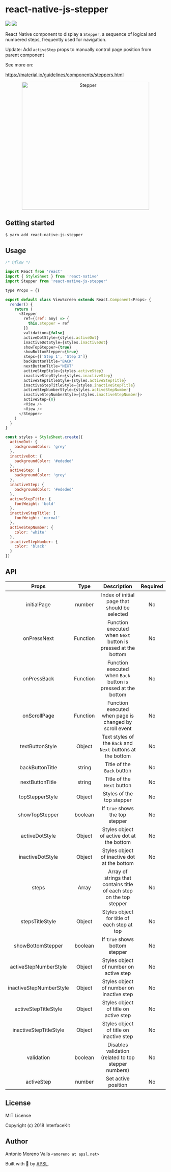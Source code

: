 # react-native-js-stepper

<p>
<img src="https://img.shields.io/npm/dm/react-native-js-stepper.svg" />
<img src="https://img.shields.io/npm/dt/react-native-js-stepper.svg" />
</p>

React Native component to display a `Stepper`, a sequence of logical and numbered steps, frequently used for navigation.

Update:
Add `activeStep` props to manually control page position from parent component

See more on:

https://material.io/guidelines/components/steppers.html

<p align="center">
<img src="./img/ios_example.png" alt="Stepper" width="400">
</p>

## Getting started

```sh
$ yarn add react-native-js-stepper
```

## Usage

```js
/* @flow */

import React from 'react'
import { StyleSheet } from 'react-native'
import Stepper from 'react-native-js-stepper'

type Props = {}

export default class ViewScreen extends React.Component<Props> {
  render() {
    return (
      <Stepper
        ref={(ref: any) => {
          this.stepper = ref
        }}
        validation={false}
        activeDotStyle={styles.activeDot}
        inactiveDotStyle={styles.inactiveDot}
        showTopStepper={true}
        showBottomStepper={true}
        steps={['Step 1', 'Step 2']}
        backButtonTitle="BACK"
        nextButtonTitle="NEXT"
        activeStepStyle={styles.activeStep}
        inactiveStepStyle={styles.inactiveStep}
        activeStepTitleStyle={styles.activeStepTitle}
        inactiveStepTitleStyle={styles.inactiveStepTitle}
        activeStepNumberStyle={styles.activeStepNumber}
        inactiveStepNumberStyle={styles.inactiveStepNumber}>
        activeStep={0}
        <View />
        <View />
      </Stepper>
    )
  }
}

const styles = StyleSheet.create({
  activeDot: {
    backgroundColor: 'grey'
  },
  inactiveDot: {
    backgroundColor: '#ededed'
  },
  activeStep: {
    backgroundColor: 'grey'
  },
  inactiveStep: {
    backgroundColor: '#ededed'
  },
  activeStepTitle: {
    fontWeight: 'bold'
  },
  inactiveStepTitle: {
    fontWeight: 'normal'
  },
  activeStepNumber: {
    color: 'white'
  },
  inactiveStepNumber: {
    color: 'black'
  }
})
```

## API

|          Props          |     Type      |                             Description                              | Required |
| :---------------------: | :-----------: | :------------------------------------------------------------------: | :------: |
|       initialPage       |    number     |            Index of initial page that should be selected             |    No    |
|       onPressNext       |   Function    |    Function executed when `Next` button is pressed at the bottom     |    No    |
|       onPressBack       |   Function    |    Function executed when `Back` button is pressed at the bottom     |    No    |
|      onScrollPage       |   Function    |        Function executed when page is changed by scroll event        |    No    |
|     textButtonStyle     |    Object     |      Text styles of the `Back` and `Next` buttons at the bottom      |    No    |
|     backButtonTitle     |    string     |                      Title of the `Back` button                      |    No    |
|     nextButtonTitle     |    string     |                      Title of the `Next` button                      |    No    |
|     topStepperStyle     |    Object     |                      Styles of the top stepper                       |    No    |
|     showTopStepper      |    boolean    |                   If `true` shows the top stepper                    |    No    |
|     activeDotStyle      |    Object     |              Styles object of active dot at the bottom               |    No    |
|    inactiveDotStyle     |    Object     |             Styles object of inactive dot at the bottom              |    No    |
|          steps          | Array<string> | Array of strings that contains title of each step on the top stepper |    No    |
|     stepsTitleStyle     |    Object     |             Styles object for title of each step at top              |    No    |
|    showBottomStepper    |    boolean    |                    If `true` shows bottom stepper                    |    No    |
|  activeStepNumberStyle  |    Object     |                Styles object of number on active step                |    No    |
| inactiveStepNumberStyle |    Object     |               Styles object of number on inactive step               |    No    |
|  activeStepTitleStyle   |    Object     |                Styles object of title on active step                 |    No    |
| inactiveStepTitleStyle  |    Object     |               Styles object of title on inactive step                |    No    |
|       validation        |    boolean    |         Disables validation (related to top stepper numbers)         |    No    |
|       activeStep        |    number     |           Set active position                                        |    No    |

## License

MIT License

Copyright (c) 2018 InterfaceKit

## Author

Antonio Moreno Valls `<amoreno at apsl.net>`

Built with 💛 by [APSL](https://github.com/apsl).
